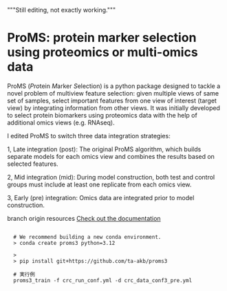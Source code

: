 """Still editing, not exactly working."""

# ProMS: protein marker selection using proteomics or multi-omics data

ProMS (*Pro*tein *M*arker *S*election) is a python package designed to tackle a novel problem of multiview
feature selection: given multiple views of same set of samples,
select important features from one view of interest (target view) by integrating
information from other views. It was initially developed to select protein
biomarkers using proteomics data with the help of additional omics views
(e.g. RNAseq).


I edited ProMS to switch three data integration strategies:

1, Late integration (post): The original ProMS algorithm, 
  which builds separate models for each omics view and combines the results based on selected features.

2, Mid integration (mid): During model construction,
  both test and control groups must include at least one replicate from each omics view.

3, Early (pre) integration: Omics data are integrated prior to model construction.


branch origin resources
[Check out the documentation](http://docs.zhang-lab.org/proms/)




<pre><code>
  # We recommend building a new conda environment.
  > conda create proms3 python=3.12

  > 
  > pip install git+https://github.com/ta-akb/proms3 
  
  # 実行例 
  proms3_train -f crc_run_conf.yml -d crc_data_conf3_pre.yml
</code></pre>
